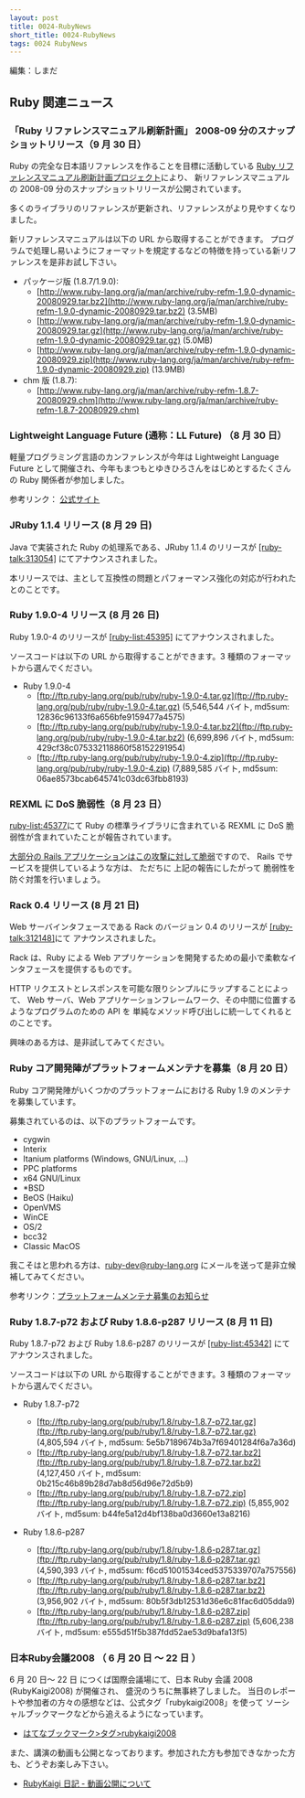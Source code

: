 ```yaml
---
layout: post
title: 0024-RubyNews
short_title: 0024-RubyNews
tags: 0024 RubyNews
---
```



編集：しまだ

## Ruby 関連ニュース

### 「Ruby リファレンスマニュアル刷新計画」 2008-09 分のスナップショットリリース（9 月 30 日）

Ruby の完全な日本語リファレンスを作ることを目標に活動している
[Ruby リファレンスマニュアル刷新計画プロジェクト](http://doc.loveruby.net/wiki/FrontPage.html)により、
新リファレンスマニュアルの 2008-09 分のスナップショットリリースが公開されています。

多くのライブラリのリファレンスが更新され、リファレンスがより見やすくなりました。

新リファレンスマニュアルは以下の URL から取得することができます。
プログラムで処理し易いようにフォーマットを規定するなどの特徴を持っている新リファレンスを是非お試し下さい。

* パッケージ版 (1.8.7/1.9.0):
  * [http://www.ruby-lang.org/ja/man/archive/ruby-refm-1.9.0-dynamic-20080929.tar.bz2](http://www.ruby-lang.org/ja/man/archive/ruby-refm-1.9.0-dynamic-20080929.tar.bz2) (3.5MB)
  * [http://www.ruby-lang.org/ja/man/archive/ruby-refm-1.9.0-dynamic-20080929.tar.gz](http://www.ruby-lang.org/ja/man/archive/ruby-refm-1.9.0-dynamic-20080929.tar.gz) (5.0MB)
  * [http://www.ruby-lang.org/ja/man/archive/ruby-refm-1.9.0-dynamic-20080929.zip](http://www.ruby-lang.org/ja/man/archive/ruby-refm-1.9.0-dynamic-20080929.zip) (13.9MB)
* chm 版 (1.8.7):
  * [http://www.ruby-lang.org/ja/man/archive/ruby-refm-1.8.7-20080929.chm](http://www.ruby-lang.org/ja/man/archive/ruby-refm-1.8.7-20080929.chm)


### Lightweight Language Future (通称：LL Future) （8 月 30 日）

軽量プログラミング言語のカンファレンスが今年は Lightweight Language Future として開催され、今年もまつもとゆきひろさんをはじめとするたくさんの Ruby 関係者が参加しました。

参考リンク： [公式サイト](http://ll.jus.or.jp/2008/)

### JRuby 1.1.4 リリース (8 月 29 日)

Java で実装された Ruby の処理系である、JRuby 1.1.4 のリリースが 
[[ruby-talk:313054]](http://blade.nagaokaut.ac.jp/cgi-bin/scat.rb/ruby/ruby-talk/313054) にてアナウンスされました。

本リリースでは、主として互換性の問題とパフォーマンス強化の対応が行われたとのことです。

### Ruby 1.9.0-4 リリース (8 月 26 日)

Ruby 1.9.0-4 のリリースが [[ruby-list:45395]](http://blade.nagaokaut.ac.jp/cgi-bin/scat.rb/ruby/ruby-list/45395) にてアナウンスされました。

ソースコードは以下の URL から取得することができます。3 種類のフォーマットから選んでください。

* Ruby 1.9.0-4
  * [ftp://ftp.ruby-lang.org/pub/ruby/ruby-1.9.0-4.tar.gz](ftp://ftp.ruby-lang.org/pub/ruby/ruby-1.9.0-4.tar.gz)  (5,546,544 バイト, md5sum: 12836c96133f6a656bfe9159477a4575)
  * [ftp://ftp.ruby-lang.org/pub/ruby/ruby-1.9.0-4.tar.bz2](ftp://ftp.ruby-lang.org/pub/ruby/ruby-1.9.0-4.tar.bz2)  (6,699,896 バイト, md5sum: 429cf38c075332118860f58152291954)
  * [ftp://ftp.ruby-lang.org/pub/ruby/ruby-1.9.0-4.zip](ftp://ftp.ruby-lang.org/pub/ruby/ruby-1.9.0-4.zip)  (7,889,585 バイト, md5sum: 06ae8573bcab645741c03dc63fbb8193)


### REXML に DoS 脆弱性（8 月 23 日）

[ruby-list:45377](http://blade.nagaokaut.ac.jp/cgi-bin/scat.rb/ruby/ruby-list/45377)にて
Ruby の標準ライブラリに含まれている REXML に DoS 脆弱性が含まれていたことが報告されています。

[大部分の Rails アプリケーションはこの攻撃に対して脆弱](http://d.hatena.ne.jp/secondlife/20080826/1219714690)ですので、
Rails でサービスを提供しているような方は、
ただちに 上記の報告にしたがって 脆弱性を防ぐ対策を行いましょう。

### Rack 0.4 リリース (8 月 21 日)

Web サーバインタフェースである Rack のバージョン 0.4 のリリースが
[[ruby-talk:312148]](http://blade.nagaokaut.ac.jp/cgi-bin/scat.rb/ruby/ruby-talk/312148)にて
アナウンスされました。

Rack は、Ruby による Web アプリケーションを開発するための最小で柔軟なインタフェースを提供するものです。

HTTP リクエストとレスポンスを可能な限りシンプルにラップすることによって、
Web サーバ、Web アプリケーションフレームワーク、その中間に位置するようなプログラムのための API を
単純なメソッド呼び出しに統一してくれるとのことです。

興味のある方は、是非試してみてください。

### Ruby コア開発陣がプラットフォームメンテナを募集（8 月 20 日）

Ruby コア開発陣がいくつかのプラットフォームにおける Ruby 1.9 のメンテナを募集しています。

募集されているのは、以下のプラットフォームです。

* cygwin
* Interix
* Itanium platforms (Windows, GNU/Linux, ...)
* PPC platforms
* x64 GNU/Linux
* *BSD
* BeOS (Haiku)
* OpenVMS
* WinCE
* OS/2
* bcc32
* Classic MacOS


我こそはと思われる方は、ruby-dev@ruby-lang.org にメールを送って是非立候補してみてください。

参考リンク：[プラットフォームメンテナ募集のお知らせ](http://www.ruby-lang.org/ja/news/2008/08/20/seeking-platform-maintainers/)

### Ruby 1.8.7-p72 および Ruby 1.8.6-p287 リリース (8 月 11 日)

Ruby 1.8.7-p72 および Ruby 1.8.6-p287 のリリースが [[ruby-list:45342]](http://blade.nagaokaut.ac.jp/cgi-bin/scat.rb/ruby/ruby-list/45342) にてアナウンスされました。

ソースコードは以下の URL から取得することができます。3 種類のフォーマットから選んでください。

* Ruby 1.8.7-p72
  * [ftp://ftp.ruby-lang.org/pub/ruby/1.8/ruby-1.8.7-p72.tar.gz](ftp://ftp.ruby-lang.org/pub/ruby/1.8/ruby-1.8.7-p72.tar.gz)  (4,805,594 バイト, md5sum: 5e5b7189674b3a7f69401284f6a7a36d)
  * [ftp://ftp.ruby-lang.org/pub/ruby/1.8/ruby-1.8.7-p72.tar.bz2](ftp://ftp.ruby-lang.org/pub/ruby/1.8/ruby-1.8.7-p72.tar.bz2)  (4,127,450 バイト, md5sum: 0b215c46b89b28d7ab8d56d96e72d5b9)
  * [ftp://ftp.ruby-lang.org/pub/ruby/1.8/ruby-1.8.7-p72.zip](ftp://ftp.ruby-lang.org/pub/ruby/1.8/ruby-1.8.7-p72.zip)  (5,855,902 バイト, md5sum: b44fe5a12d4bf138ba0d3660e13a8216)


* Ruby 1.8.6-p287
  * [ftp://ftp.ruby-lang.org/pub/ruby/1.8/ruby-1.8.6-p287.tar.gz](ftp://ftp.ruby-lang.org/pub/ruby/1.8/ruby-1.8.6-p287.tar.gz)  (4,590,393 バイト, md5sum: f6cd51001534ced5375339707a757556)
  * [ftp://ftp.ruby-lang.org/pub/ruby/1.8/ruby-1.8.6-p287.tar.bz2](ftp://ftp.ruby-lang.org/pub/ruby/1.8/ruby-1.8.6-p287.tar.bz2)  (3,956,902 バイト, md5sum: 80b5f3db12531d36e6c81fac6d05dda9)
  * [ftp://ftp.ruby-lang.org/pub/ruby/1.8/ruby-1.8.6-p287.zip](ftp://ftp.ruby-lang.org/pub/ruby/1.8/ruby-1.8.6-p287.zip)  (5,606,238 バイト, md5sum: e555d51f5b387fdd52ae53d9bafa13f5)


### 日本Ruby会議2008 （ 6 月 20 日 〜 22 日 ）

6 月 20 日〜 22 日 につくば国際会議場にて、日本 Ruby 会議 2008 (RubyKaigi2008)  が開催され、
盛況のうちに無事終了しました。
当日のレポートや参加者の方々の感想などは、公式タグ「rubykaigi2008」を使って
ソーシャルブックマークなどから追えるようになっています。

* [はてなブックマーク&gt;タグ&gt;rubykaigi2008](http://b.hatena.ne.jp/t/rubykaigi2008)


また、講演の動画も公開となっております。参加された方も参加できなかった方も、どうぞお楽しみ下さい。

* [RubyKaigi 日記 - 動画公開について](http://rubykaigi.tdiary.net/20080719.html)



